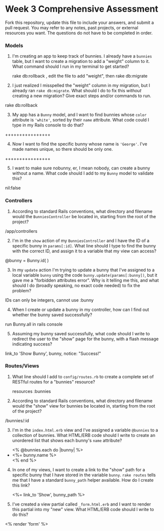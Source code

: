 # Week 3 Comprehensive Assessment

Fork this repository, update this file to include your answers, and submit a pull request. You may refer to any notes, past projects, or external resources you want. The questions do not have to be completed in order.

### Models

1. I'm creating an app to keep track of bunnies. I already have a `bunnies` table, but I want to create a migration to add a "weight" column to it. What command should I run in my terminal to get started?

	rake db:rollback , edit the file to add "weight", then rake db:migrate


2. I just realized I misspelled the "weight" column in my migration, but I already ran `rake db:migrate`. What should I do to fix this *without* creating a new migration? Give exact steps and/or commands to run.

rake db:rollback


3. My app has a `Bunny` model, and I want to find bunnies whose `color` attribute is `'white'`, sorted by their `name` attribute. What code could I type in my Rails console to do that?

++++++++++++++++


4. Now I want to find the specific bunny whose name is `'George'`. I've made names unique, so there should be only one.

++++++++++++++++

5. I want to make sure nobunny, er, I mean nobody, can create a bunny without a name. What code should I add to my `Bunny` model to validate this?

nil:false


### Controllers

1. According to standard Rails conventions, what directory and filename would the `BunniesController` be located in, starting from the root of the project?

/app/controllers

2. I'm in the `show` action of my `BunniesController` and I have the ID of a specific bunny in `params[:id]`. What line should I type to find the bunny with the correct ID, and assign it to a variable that my view can access?

@bunny = Bunny.id( )

3. In my `update` action I'm trying to update a bunny that I've assigned to a local variable `bunny` using the code `bunny.update(params[:bunny])`, but it gave me a "forbidden attributes error". Why is it telling me this, and what should I do (broadly speaking, no exact code needed) to fix the problem?

IDs can only be integers, cannot use :bunny

4. When I create or update a bunny in my controller, how can I find out whether the bunny saved successfully?

run Bunny.all in rails console

5. Assuming my bunny saved successfully, what code should I write to redirect the user to the "show" page for the bunny, with a flash message indicating success?

link_to 'Show Bunny', bunny, notice: "Success!"

### Routes/Views

1. What line should I add to `config/routes.rb` to create a complete set of RESTful routes for a "bunnies" resource?

	resources :bunnies

2. According to standard Rails conventions, what directory and filename would the "show" view for bunnies be located in, starting from the root of the project?

/bunnies/:id

3. I'm in the `index.html.erb` view and I've assigned a variable `@bunnies` to a collection of bunnies. What HTML/ERB code should I write to create an unordered list that shows each bunny's `name` attribute?

<ul><% @bunnies.each do |bunny| %>
	<li><%= bunny.name %></li>
	<% end %>
</ul>
	

4. In one of my views, I want to create a link to the "show" path for a specific bunny that I have stored in the variable `bunny`. `rake routes` tells me that I have a standard `bunny_path` helper available. How do I create this link?

	<%= link_to 'Show', bunny_path %>

5. I've created a view partial called `_form.html.erb` and I want to render this partial into my "new" view. What HTML/ERB code should I write to do this?


<% render 'form' %>
